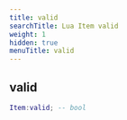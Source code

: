 ```yaml
---
title: valid
searchTitle: Lua Item valid
weight: 1
hidden: true
menuTitle: valid
---
```

## valid
```lua
Item:valid; -- bool
```
